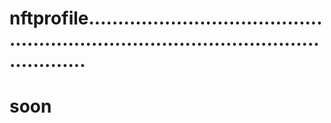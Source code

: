 # nftprofile..........................................................................................................
# soon
